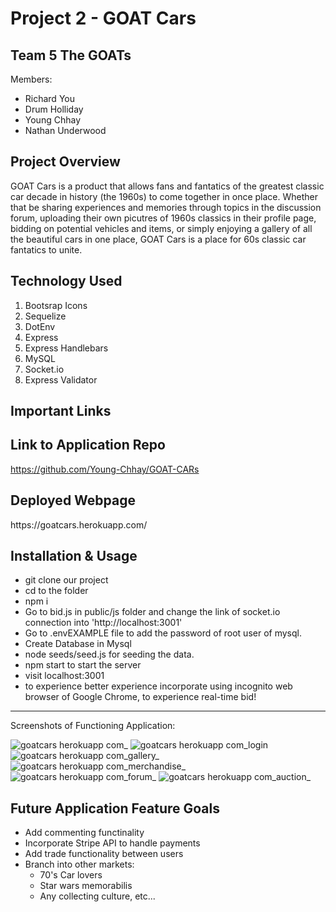 # Project 2 - GOAT Cars 

Team 5 The GOATs
---------------------
Members:
- Richard You
- Drum Holliday
- Young Chhay
- Nathan Underwood 

Project Overview
---------------------
GOAT Cars is a product that allows fans and fantatics of the greatest classic car decade in history (the 1960s) to come together in once place. Whether that be sharing experiences and memories through topics in the discussion forum, uploading their own picutres of 1960s classics in their profile page, bidding on potential vehicles and items, or simply enjoying a gallery of all the beautiful cars in one place, GOAT Cars is a place for 60s classic car fantatics to unite. 

Technology Used
---------------------
1. Bootsrap Icons
2. Sequelize
3. DotEnv
4. Express
5. Express Handlebars
6. MySQL
7. Socket.io
8. Express Validator 


Important Links
---------------------

Link to Application Repo
---------------------
https://github.com/Young-Chhay/GOAT-CARs</p>

Deployed Webpage
---------------------
<p>https://goatcars.herokuapp.com/</p>


Installation & Usage
---------------------
- git clone our project
- cd to the folder
- npm i
- Go to bid.js in public/js folder and change the link of socket.io connection into 'http://localhost:3001'
- Go to .envEXAMPLE file to add the password of root user of mysql. 
- Create Database in Mysql
- node seeds/seed.js for seeding the data. 
- npm start to start the server
- visit localhost:3001 
- to experience better experience incorporate using incognito web browser of Google Chrome, to experience real-time bid!

---------------------

Screenshots of Functioning Application:

![goatcars herokuapp com_](https://user-images.githubusercontent.com/98553537/197089761-40f158ce-7b6b-4374-a5aa-7d38703bdf12.png)
![goatcars herokuapp com_login](https://user-images.githubusercontent.com/98553537/197089765-7af1742d-1df4-4c73-94cc-896261b66f1c.png)
![goatcars herokuapp com_gallery_](https://user-images.githubusercontent.com/98553537/197089768-6be120ef-7001-457e-ac7c-ef4ebb76bdae.png)
![goatcars herokuapp com_merchandise_](https://user-images.githubusercontent.com/98553537/197089769-c95fe5f4-8bb1-4650-92a0-a46f8cd61cae.png)
![goatcars herokuapp com_forum_](https://user-images.githubusercontent.com/98553537/197089772-9d0f41c7-929e-4649-b4c5-d2eb11225542.png)
![goatcars herokuapp com_auction_](https://user-images.githubusercontent.com/98553537/197089775-504ae54c-6a45-4020-8cf5-9fa140c48357.png)


Future Application Feature Goals
---------------------
- Add commenting functinality
- Incorporate Stripe API to handle payments 
- Add trade functionality between users
- Branch into other markets:
    - 70's Car lovers
    - Star wars memorabilis
    - Any collecting culture, etc...








